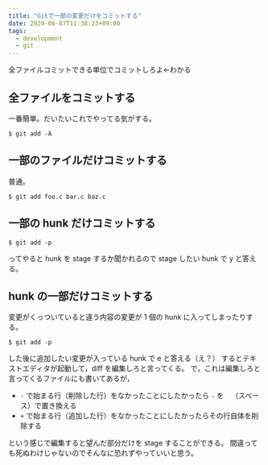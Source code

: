 ```yaml
---
title: "Gitで一部の変更だけをコミットする"
date: 2020-06-07T11:38:23+09:00
tags:
  - development
  - git
---
```


全ファイルコミットできる単位でコミットしろよ←わかる

## 全ファイルをコミットする

一番簡単。だいたいこれでやってる気がする。

```shell
$ git add -A
```

## 一部のファイルだけコミットする

普通。

```shell
$ git add foo.c bar.c baz.c
```

## 一部の hunk だけコミットする

```shell
$ git add -p
```

ってやると hunk を stage するか聞かれるので stage したい hunk で y と答える。

## hunk の一部だけコミットする

変更がくっついていると違う内容の変更が 1 個の hunk に入ってしまったりする。

```shell
$ git add -p
```

した後に追加したい変更が入っている hunk で e と答える（え？）
するとテキストエディタが起動して，diff を編集しろと言ってくる。
で，これは編集しろと言ってくるファイルにも書いてあるが，

- `-` で始まる行（削除した行）をなかったことにしたかったら `-` を ` ` （スペース）で置き換える
- `+` で始まる行（追加した行）をなかったことにしたかったらその行自体を削除する

という感じで編集すると望んだ部分だけを stage することができる。
間違っても死ぬわけじゃないのでそんなに恐れずやっていいと思う。
